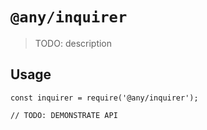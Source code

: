 # `@any/inquirer`

> TODO: description

## Usage

```
const inquirer = require('@any/inquirer');

// TODO: DEMONSTRATE API
```
